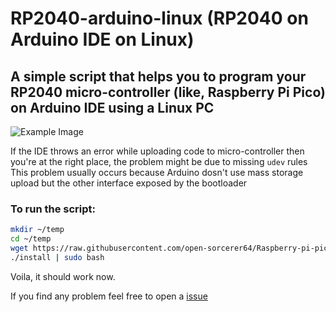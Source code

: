 # RP2040-arduino-linux (RP2040 on Arduino IDE on Linux)
## A simple script that helps you to program your RP2040 micro-controller (like, Raspberry Pi Pico) on Arduino IDE using a Linux PC


![Example Image](https://github.com/open-sorcerer64/Raspberry-pi-pico-udev/blob/main/example.png?raw=true)

If the IDE throws an error while uploading code to micro-controller then you're at the right place, the problem might be due to missing `udev` rules 
This problem usually occurs because Arduino dosn't use mass storage upload but the other interface exposed by the bootloader


### To run the script:

```bash
mkdir ~/temp
cd ~/temp
wget https://raw.githubusercontent.com/open-sorcerer64/Raspberry-pi-pico-udev/main/install.sh 
./install | sudo bash
```

Voila, it should work now.

If you find any problem feel free to open a [issue](https://github.com/open-sorcerer64/Raspberry-pi-pico-udev/issues)
